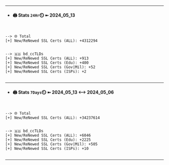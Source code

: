 

---
- #### 🖨️ **Stats** `24Hr`⏲️ ➼ 2024_05_13
```console


--> 🌐 Total
[+] New/ReNewed SSL Certs (ALL): +4312294


--> 🇧🇩 bd_ccTLDs
[+] New/ReNewed SSL Certs (ALL): +913
[+] New/ReNewed SSL Certs (Edu): +400
[+] New/ReNewed SSL Certs (Gov|Mil): +52
[+] New/ReNewed SSL Certs (ISPs): +2


```

---
- #### 🖨️ **Stats** `7Days`⏲️ ➼ 2024_05_13 <--> 2024_05_06
```console


--> 🌐 Total
[+] New/ReNewed SSL Certs (ALL): +34237614


--> 🇧🇩 bd_ccTLDs
[+] New/ReNewed SSL Certs (ALL): +6046
[+] New/ReNewed SSL Certs (Edu): +2225
[+] New/ReNewed SSL Certs (Gov|Mil): +505
[+] New/ReNewed SSL Certs (ISPs): +10


```

---

